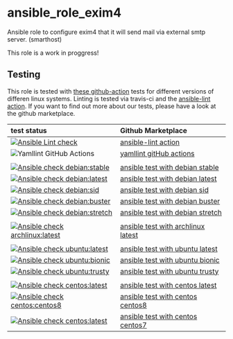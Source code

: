 # ansible_role_exim4

Ansible role to configure exim4 that it will send mail via external smtp server. (smarthost)

This role is a work in proggress!

 Testing
----------
This role is tested with [these github-action](https://github.com/search?q=topic%3Acheck-ansible+topic%3Agithub-actions+org%3Aroles-ansible&type=Repositories) tests for different versions of differen linux systems. Linting is tested via travis-ci and the  [ansible-lint action](https://github.com/marketplace/actions/ansible-lint).
If you want to find out more about our tests, please have a look at the github marketplace.

| test status | Github Marketplace |
| :---------  | :----------------  |
| [![Ansible Lint check](https://github.com/do1jlr/ansible_role_exim4/workflows/Ansible%20Lint%20check/badge.svg)](https://github.com/do1jlr/ansible_role_exim4/actions?query=workflow%3A%22Ansible+Lint+check%22) | [ansible-lint action](https://github.com/marketplace/actions/ansible-lint) |
| ![Yamllint GitHub Actions](https://github.com/do1jlr/ansible_role_exim4/workflows/Yamllint%20GitHub%20Actions/badge.svg) |  [yamllint gitHub actions](https://github.com/marketplace/actions/yamllint-github-action) |
| | |
| [![Ansible check debian:stable](https://github.com/do1jlr/ansible_role_exim4/workflows/Ansible%20check%20debian:stable/badge.svg)](https://github.com/do1jlr/ansible_role_exim4/actions?query=workflow%3A%22Ansible+check+debian%3Astable%22) | [ansible test with debian stable](https://github.com/marketplace/actions/check-ansible-debian-stable) |
| [![Ansible check debian:latest](https://github.com/do1jlr/ansible_role_exim4/workflows/Ansible%20check%20debian:latest/badge.svg)](https://github.com/do1jlr/ansible_role_exim4/actions?query=workflow%3A%22Ansible+check+debian%3Alatest%22) | [ansible test with debian latest](https://github.com/marketplace/actions/check-ansible-debian-latest) |
| [![Ansible check debian:sid](https://github.com/do1jlr/ansible_role_exim4/workflows/Ansible%20check%20debian:sid/badge.svg)](https://github.com/do1jlr/ansible_role_exim4/actions?query=workflow%3A%22Ansible+check+debian%3Asid%22) | [ansible test with debian sid](https://github.com/marketplace/actions/check-ansible-debian-sid) |
| [![Ansible check debian:buster](https://github.com/do1jlr/ansible_role_exim4/workflows/Ansible%20check%20debian:buster/badge.svg)](https://github.com/do1jlr/ansible_role_exim4/actions?query=workflow%3A%22Ansible+check+debian%3Abuster%22) | [ansible test with debian buster](https://github.com/marketplace/actions/check-ansible-debian-buster) |
| [![Ansible check debian:stretch](https://github.com/do1jlr/ansible_role_exim4/workflows/Ansible%20check%20debian:stretch/badge.svg)](https://github.com/do1jlr/ansible_role_exim4/actions?query=workflow%3A%22Ansible+check+debian%3Astretch%22) | [ansible test with debian stretch](https://github.com/marketplace/actions/check-ansible-debian-stretch) |
| | |
| [![Ansible check archlinux:latest](https://github.com/do1jlr/ansible_role_exim4/workflows/Ansible%20check%20archlinux:latest/badge.svg)](https://github.com/do1jlr/ansible_role_exim4/actions?query=workflow%3A%22Ansible+check+archlinux%3Alatest%22) | [ansible test with archlinux latest](https://github.com/marketplace/actions/check-ansible-archlinux-latest) |
| | |
| [![Ansible check ubuntu:latest](https://github.com/do1jlr/ansible_role_exim4/workflows/Ansible%20check%20ubuntu:latest/badge.svg)](https://github.com/do1jlr/ansible_role_exim4/actions?query=workflow%3A%22Ansible+check+ubuntu%3Alatest%22) | [ansible test with ubuntu latest](https://github.com/marketplace/actions/check-ansible-ubuntu-latest) |
| [![Ansible check ubuntu:bionic](https://github.com/do1jlr/ansible_role_exim4/workflows/Ansible%20check%20ubuntu:bionic/badge.svg)](https://github.com/do1jlr/ansible_role_exim4/actions?query=workflow%3A%22Ansible+check+ubuntu%3Abionic%22) | [ansible test with ubuntu bionic](https://github.com/marketplace/actions/check-ansible-ubuntu-bionic) |
| [![Ansible check ubuntu:trusty](https://github.com/do1jlr/ansible_role_exim4/workflows/Ansible%20check%20ubuntu:trusty/badge.svg)](https://github.com/do1jlr/ansible_role_exim4/actions?query=workflow%3A%22Ansible+check+ubuntu%3Atrusty%22) | [ansible test with ubuntu trusty](https://github.com/marketplace/actions/check-ansible-ubuntu-trusty) |
| | |
| [![Ansible check centos:latest](https://github.com/do1jlr/ansible_role_exim4/workflows/Ansible%20check%20centos:latest/badge.svg)](https://github.com/do1jlr/ansible_role_exim4/actions?query=workflow%3A%22Ansible+check+centos%3Alatest%22) | [ansible test with centos latest](https://github.com/marketplace/actions/check-ansible-centos-latest) |
| [![Ansible check centos:centos8](https://github.com/do1jlr/ansible_role_exim4/workflows/Ansible%20check%20centos:centos8/badge.svg)](https://github.com/do1jlr/ansible_role_exim4/actions?query=workflow%3A%22Ansible+check+centos%3Acentos8%22) | [ansible test with centos centos8](https://github.com/marketplace/actions/check-ansible-centos-centos8) |
| [![Ansible check centos:latest](https://github.com/do1jlr/ansible_role_exim4/workflows/Ansible%20check%20centos:centos7/badge.svg)](https://github.com/do1jlr/ansible_role_exim4/actions?query=workflow%3A%22Ansible+check+centos%3Acentos7%22) | [ansible test with centos centos7](https://github.com/marketplace/actions/check-ansible-centos-centos7) |

